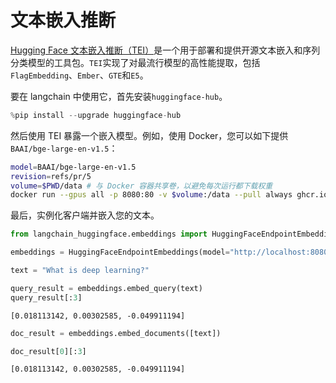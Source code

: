 # 文本嵌入推断

[Hugging Face 文本嵌入推断（TEI）](https://huggingface.co/docs/text-embeddings-inference/index)是一个用于部署和提供开源文本嵌入和序列分类模型的工具包。`TEI`实现了对最流行模型的高性能提取，包括`FlagEmbedding`、`Ember`、`GTE`和`E5`。

要在 langchain 中使用它，首先安装`huggingface-hub`。

```python
%pip install --upgrade huggingface-hub
```

然后使用 TEI 暴露一个嵌入模型。例如，使用 Docker，您可以如下提供`BAAI/bge-large-en-v1.5`：

```bash
model=BAAI/bge-large-en-v1.5
revision=refs/pr/5
volume=$PWD/data # 与 Docker 容器共享卷，以避免每次运行都下载权重
docker run --gpus all -p 8080:80 -v $volume:/data --pull always ghcr.io/huggingface/text-embeddings-inference:0.6 --model-id $model --revision $revision
```

最后，实例化客户端并嵌入您的文本。

```python
from langchain_huggingface.embeddings import HuggingFaceEndpointEmbeddings
```

```python
embeddings = HuggingFaceEndpointEmbeddings(model="http://localhost:8080")
```

```python
text = "What is deep learning?"
```

```python
query_result = embeddings.embed_query(text)
query_result[:3]
```

```output
[0.018113142, 0.00302585, -0.049911194]
```

```python
doc_result = embeddings.embed_documents([text])
```

```python
doc_result[0][:3]
```

```output
[0.018113142, 0.00302585, -0.049911194]
```